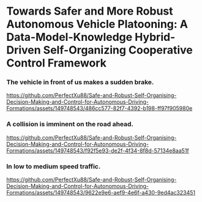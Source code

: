 # Towards Safer and More Robust Autonomous Vehicle Platooning: A Data-Model-Knowledge Hybrid-Driven Self-Organizing Cooperative Control Framework

### The vehicle in front of us makes a sudden brake.

https://github.com/PerfectXu88/Safe-and-Robust-Self-Organising-Decision-Making-and-Control-for-Autonomous-Driving-Formations/assets/149748543/486cc577-82f7-4392-b198-ff97f905980e

### A collision is imminent on the road ahead.

https://github.com/PerfectXu88/Safe-and-Robust-Self-Organising-Decision-Making-and-Control-for-Autonomous-Driving-Formations/assets/149748543/f92f5e93-de2f-4f34-8f8d-57134e8aa51f

### In low to medium speed traffic.
https://github.com/PerfectXu88/Safe-and-Robust-Self-Organising-Decision-Making-and-Control-for-Autonomous-Driving-Formations/assets/149748543/9622e9e6-aef9-4e6f-a430-9ed4ac323451
